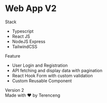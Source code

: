 # Web App V2

Stack
- Typescript
- React JS
- NodeJS Express
- TailwindCSS

Feature
- User Login and Registration
- API fetching and display data with pagination
- React Hook Form with custom validation
- Custom Reusable Component

Version 2\
Made with ❤️ by Terenceng
